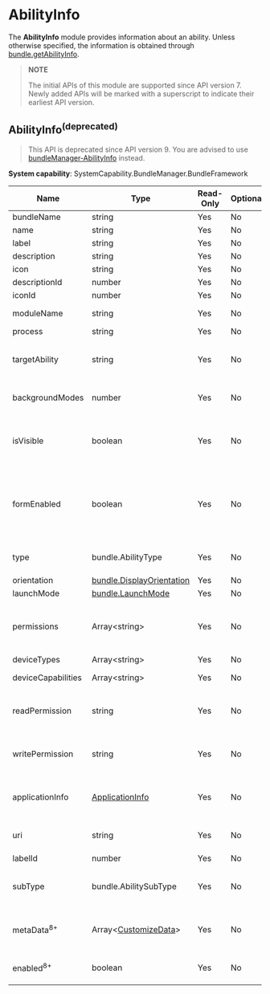 # AbilityInfo

The **AbilityInfo** module provides information about an ability. Unless otherwise specified, the information is obtained through [bundle.getAbilityInfo](js-apis-Bundle.md#bundlegetabilityinfodeprecated).

> **NOTE**
>
> The initial APIs of this module are supported since API version 7. Newly added APIs will be marked with a superscript to indicate their earliest API version.

## AbilityInfo<sup>(deprecated)<sup>

> This API is deprecated since API version 9. You are advised to use [bundleManager-AbilityInfo](js-apis-bundleManager-abilityInfo.md) instead.

**System capability**: SystemCapability.BundleManager.BundleFramework

| Name                 | Type                                                        | Read-Only| Optional| Description                                                        |
| --------------------- | ------------------------------------------------------------ | ---- | ---- | ------------------------------------------------------------ |
| bundleName            | string                                                       | Yes  | No  | Bundle name.                                            |
| name                  | string                                                       | Yes  | No  | Ability name.                                               |
| label                 | string                                                       | Yes  | No  | Ability name visible to users.                                   |
| description           | string                                                       | Yes  | No  | Ability description.                                             |
| icon                  | string                                                       | Yes  | No  | Index of the ability icon resource file.                                 |
| descriptionId         | number                                                       | Yes  | No  | ID of the ability description.                                           |
| iconId                | number                                                       | Yes  | No  | ID of the ability icon.                                           |
| moduleName            | string                                                       | Yes  | No  | Name of the HAP file to which the ability belongs.                                    |
| process               | string                                                       | Yes  | No  | Process name of the ability.                 |
| targetAbility         | string                                                       | Yes  | No  | Target ability that the ability alias points to.<br>**Model restriction**: This API can be used only in the FA model.|
| backgroundModes       | number                                                       | Yes  | No  | Background service mode of the ability.<br>**Model restriction**: This API can be used only in the FA model.        |
| isVisible             | boolean                                                      | Yes  | No  | Whether the ability can be called by other applications. The value **true** means that the ability can be called by other applications, and **false** means the opposite.                         |
| formEnabled           | boolean                                                      | Yes  | No  | Whether the ability provides the service widget capability. The value **true** means that the ability provides the service widget capability, and **false** means the opposite.<br>**Model restriction**: This API can be used only in the FA model.|
| type                  | bundle.AbilityType                                                  | Yes  | No  | Ability type.<br>**Model restriction**: This API can be used only in the FA model.               |
| orientation           | [bundle.DisplayOrientation](js-apis-Bundle.md#displayorientationdeprecated) | Yes  | No  | Ability display orientation.                                         |
| launchMode            | [bundle.LaunchMode](js-apis-Bundle.md#launchmodedeprecated)         | Yes  | No  | Ability launch mode.                                         |
| permissions           | Array\<string>                                               | Yes  | No  | Permissions required for other applications to call the ability.<br>The value is obtained by passing in GET_ABILITY_INFO_WITH_PERMISSION to [bundle.getAbilityInfo](js-apis-Bundle.md#bundlegetabilityinfodeprecated).|
| deviceTypes           | Array\<string>                                               | Yes  | No  | Device types supported by the ability.                                     |
| deviceCapabilities    | Array\<string>                                               | Yes  | No  | Device capabilities required for the ability.                                     |
| readPermission        | string                                                       | Yes  | No  | Permission required for reading the ability data.<br>**Model restriction**: This API can be used only in the FA model. |
| writePermission       | string                                                       | Yes  | No  | Permission required for writing data to the ability.<br>**Model restriction**: This API can be used only in the FA model. |
| applicationInfo       | [ApplicationInfo](js-apis-bundle-ApplicationInfo.md)         | Yes  | No  | Application configuration information.<br>The value is obtained by passing in GET_ABILITY_INFO_WITH_APPLICATION to [bundle.getAbilityInfo](js-apis-Bundle.md#bundlegetabilityinfodeprecated).|
| uri                   | string                                                       | Yes  | No  | URI of the ability.<br>**Model restriction**: This API can be used only in the FA model.|
| labelId               | number                                                       | Yes  | No  | ID of the ability label.                                           |
| subType               | bundle.AbilitySubType                                               | Yes  | No  | Subtype of the template that can be used by the ability.<br>**Model restriction**: This API can be used only in the FA model.|
| metaData<sup>8+</sup> | Array\<[CustomizeData](js-apis-bundle-CustomizeData.md)>     | Yes  | No  | Metadata of the ability.<br>The value is obtained by passing in GET_ABILITY_INFO_WITH_METADATA to [bundle.getAbilityInfo](js-apis-Bundle.md#bundlegetabilityinfodeprecated).|
| enabled<sup>8+</sup>  | boolean                                                      | Yes  | No  | Whether the ability is enabled. The value **true** means that the ability is enabled, and **false** means the opposite.                                           |
